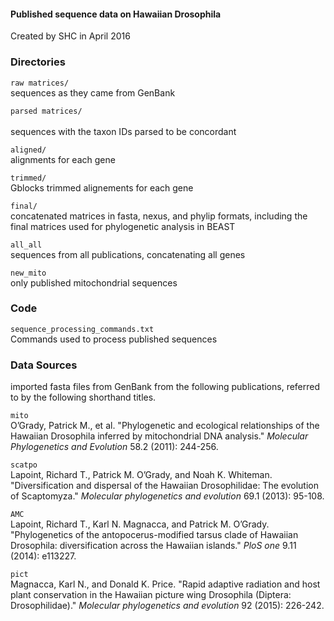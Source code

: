 #### Published sequence data on Hawaiian Drosophila

Created by SHC in April 2016

### Directories

`raw matrices/` <br/>
sequences as they came from GenBank

`parsed matrices/`<br/>  
sequences with the taxon IDs parsed to be concordant

`aligned/` <br/>
alignments for each gene

`trimmed/`  <br/>
Gblocks trimmed alignements for each gene

`final/` <br/>
concatenated matrices in fasta, nexus, and phylip formats, including the final matrices used for phylogenetic analysis in BEAST

`all_all`<br/>
sequences from all publications, concatenating all genes

`new_mito`<br/>
only published mitochondrial sequences

### Code

`sequence_processing_commands.txt`<br/>
Commands used to process published sequences 

### Data Sources
imported fasta files from GenBank from the following publications, referred to by the following shorthand titles.

`mito`<br/>
O’Grady, Patrick M., et al. "Phylogenetic and ecological relationships of the Hawaiian Drosophila inferred by mitochondrial DNA analysis." _Molecular Phylogenetics and Evolution_ 58.2 (2011): 244-256.

`scatpo`<br/>
Lapoint, Richard T., Patrick M. O’Grady, and Noah K. Whiteman. "Diversification and dispersal of the Hawaiian Drosophilidae: The evolution of Scaptomyza." _Molecular phylogenetics and evolution_ 69.1 (2013): 95-108.

`AMC`<br/>
Lapoint, Richard T., Karl N. Magnacca, and Patrick M. O’Grady. "Phylogenetics of the antopocerus-modified tarsus clade of Hawaiian Drosophila: diversification across the Hawaiian islands." _PloS one_ 9.11 (2014): e113227.

`pict`<br/>
Magnacca, Karl N., and Donald K. Price. "Rapid adaptive radiation and host plant conservation in the Hawaiian picture wing Drosophila (Diptera: Drosophilidae)." _Molecular phylogenetics and evolution_ 92 (2015): 226-242.
